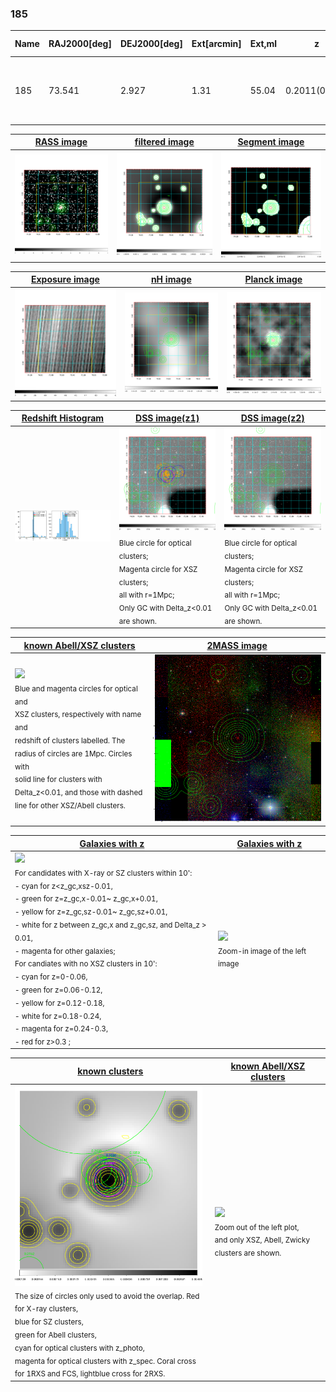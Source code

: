 <div STYLE="page-break-after: always;"></div>

### 185

|Name|RAJ2000[deg]|DEJ2000[deg] |Ext[arcmin]| Ext,ml | z | z_src| C|GC(XSZ,Delta_z<0.01)| GC(OPT,Delta_z<0.01)|GC| R_sig[arcmin] | R500[arcmin] | R500[Mpc]| CRsig[c/s] | CR500[c/s] |L500[1E44 erg/s]|F500[1E-12 erg/s/cm^2]| M500[1E14 Msun]|Tx[keV]|Cnt_sig|Beta|Rc[arcmin]|Comment|Alias|
|---|---|---|---|---|---|------|---|--------|---------|----------|---|---|---|---|---|---|---|---|---|---|---|---|---|---|
|185| 73.541| 2.927| 1.31| 55.04| 0.2011(0.005)| z1, z_xsz| B| MCXC, PSZ2, Tar, XB| N| A, MCXC, N, PSZ2, Tar, W, XB| 8.800| 6.623| 1.317| 0.351(0.040)| 0.337(0.039)| 7.389(0.302)| 6.351(0.259)| 7.93(0.15)| 8.20(0.10)| 130.0| 0.874(-0.112+0.087)| 3.418(-0.636+0.468)| -| k078|

|[RASS image](../image/185/185_img.pdf)|[filtered image](../image/185/185_fil.pdf)|[Segment image](../image/185/185_seg.pdf)|
|-------------------|--------------------|-------------------|
| <img src="../image/185/185_img.png" width="300">  | <img src="../image/185/185_fil.png" width="300">   | <img src="../image/185/185_seg.png" width="300">  |

|[Exposure image](../image/185/185_mex.pdf)| [nH image](../image/185/185_nh.pdf)| [Planck image](../image/185/185_p.pdf)|
|-------------------|--------------------|-------------------|
|<img src="../image/185/185_mex.png" width="300">   | <img src="../image/185/185_nh.png" width="300">    | <img src="../image/185/185_p.png" width="300"> |

|[Redshift Histogram](../image/185/185_zg.pdf) | [DSS image(z1)](../image/185/185_dss_z1.pdf)      |  [DSS image(z2)](../image/185/185_dss_z2.pdf)    |
|-------------------|--------------------|-------------------|
|<img src="../image/185/185_zg.png" width="300"> |<img src="../image/185/185_dss_z1.png" width="300"> <sub><br>Blue circle for optical clusters; <br>Magenta circle for XSZ clusters; <br>all with r=1Mpc; <br>Only GC with Delta_z<0.01 are shown. </sub>| <img src="../image/185/185_dss_z2.png" width="300"><sub><br>Blue circle for optical clusters; <br>Magenta circle for XSZ clusters; <br>all with r=1Mpc; <br>Only GC with Delta_z<0.01 are shown. </sub> |

|[known Abell/XSZ clusters](../image/185/185_m.pdf) | [2MASS image](../image/185/185_2mass.pdf)      |
|-------------------|-------------------|
|<img src=../image/185/185_m.png width="300"> <br><sub>Blue and magenta circles for optical and <br>XSZ clusters, respectively with name and <br>redshift of clusters labelled. The <br>radius of circles are 1Mpc. Circles with <br>solid line for clusters with <br>Delta_z<0.01, and those with dashed <br>line for other XSZ/Abell clusters.        </sub>|<img src="../image/185/185_2mass.png" width="300">  |

|[Galaxies with z](../image/185/185_opt_ned.pdf) |[Galaxies with z](../image/185/185_opt_ned_zoom.pdf) |
|-------------------|-------------------|
| <img src=../image/185/185_opt_ned.png width="300"> <br><sub> For candidates with X-ray or SZ clusters within 10': <br> - cyan for z<z_gc,xsz-0.01, <br> - green for z=z_gc,x-0.01~ z_gc,x+0.01, <br> - yellow for z=z_gc,sz-0.01~ z_gc,sz+0.01, <br> - white for z between z_gc,x and z_gc,sz, and Delta_z > 0.01, <br> - magenta for other galaxies; <br>For candiates with no XSZ clusters in 10': <br> - cyan for z=0-0.06, <br> - green for z=0.06-0.12, <br> - yellow for z=0.12-0.18, <br> - white for z=0.18-0.24, <br> - magenta for z=0.24-0.3, <br> - red for z>0.3 ;  </sub>|<img src=../image/185/185_opt_ned_zoom.png width="300">  <br><sub> Zoom-in image of the left image</sub>|

|[known clusters](../image/185/185_gc.pdf) |[known Abell/XSZ clusters](../image/185/185_gc_large.pdf) |
|-------------------|-------------------|
| <img src=../image/185/185_gc.png width="300"> <br><sub> The size of circles only used to avoid the overlap. Red for X-ray clusters, <br> blue for SZ clusters, <br> green for Abell clusters, <br> cyan for optical clusters with z_photo, <br> magenta for optical clusters with z_spec. Coral cross for 1RXS and FCS, lightblue cross for 2RXS. </sub>|<img src=../image/185/185_gc_large.png width="300"> <br><sub> Zoom out of the left plot, <br> and only XSZ, Abell, Zwicky clusters are shown. </sub> |



